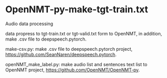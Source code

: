 # OpenNMT-py-make-tgt-train.txt
Audio data processing

data propress to tgt-train.txt or tgt-valid.txt form to OpenNMT, in addition, make .csv file to deepspeech.pytorch.

make-csv.py: make .csv file to deepspeech.pytorch project, https://github.com/SeanNaren/deepspeech.pytorch.

openNMT_make_label.py: make audio list and sentences text list to OpenNMT project, https://github.com/OpenNMT/OpenNMT-py.
